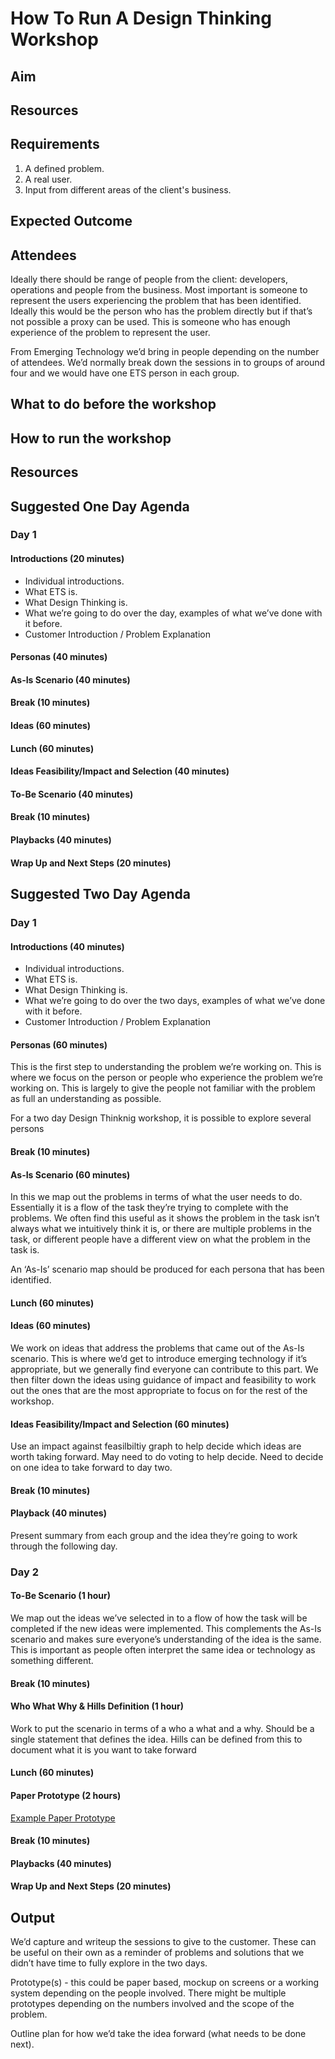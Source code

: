 # How To Run A Design Thinking Workshop

## Aim

## Resources

## Requirements
1. A defined problem.
2. A real user.
3. Input from different areas of the client's business.

## Expected Outcome

## Attendees
Ideally there should be range of people from the client: developers, operations and people from the business. Most important is someone to represent the users experiencing the problem that has been identified. Ideally this would be the person who has the problem directly but if that’s not possible a proxy can be used. This is someone who has enough experience of the problem to represent the user.

From Emerging Technology we’d bring in people depending on the number of attendees. We’d normally break down the sessions in to groups of around four and we would have one ETS person in each group.

## What to do before the workshop

## How to run the workshop

## Resources

## Suggested One Day Agenda
### Day 1
#### Introductions (20 minutes)
* Individual introductions.
* What ETS is.
* What Design Thinking is.
* What we’re going to do over the day, examples of what we’ve done with it before.
* Customer Introduction / Problem Explanation

#### Personas (40 minutes)

#### As-Is Scenario (40 minutes)

#### Break (10 minutes)

#### Ideas (60 minutes)

#### Lunch (60 minutes)

#### Ideas Feasibility/Impact and Selection (40 minutes)

#### To-Be Scenario (40 minutes)

#### Break (10 minutes)

#### Playbacks (40 minutes)

#### Wrap Up and Next Steps (20 minutes)



## Suggested Two Day Agenda
### Day 1
#### Introductions (40 minutes)
* Individual introductions.
* What ETS is.
* What Design Thinking is.
* What we’re going to do over the two days, examples of what we’ve done with it before.
* Customer Introduction / Problem Explanation

#### Personas (60 minutes)
This is the first step to understanding the problem we’re working on.  This is where we focus on the person or people who experience the problem we’re working on.  This is largely to give the people not familiar with the problem as full an understanding as possible.

For a two day Design Thinknig workshop, it is possible to explore several persons

#### Break (10 minutes)

#### As-Is Scenario (60 minutes)
In this we map out the problems in terms of what the user needs to do. Essentially it is a flow of the task they’re trying to complete with the problems. We often find this useful as it shows the problem in the task isn’t always what we intuitively think it is, or there are multiple problems in the task, or different people have a different view on what the problem in the task is.

An ‘As-Is’ scenario map should be produced for each persona that has been identified.

#### Lunch (60 minutes)

#### Ideas (60 minutes)
We work on ideas that address the problems that came out of the As-Is scenario. This is where we’d get to introduce emerging technology if it’s appropriate, but we generally find everyone can contribute to this part.  We then filter down the ideas using guidance of impact and feasibility to work out the ones that are the most appropriate to focus on for the rest of the workshop.

#### Ideas Feasibility/Impact and Selection (60 minutes)
Use an impact against feasilbiltiy graph to help decide which ideas are worth taking forward.  May need to do voting to help decide.  Need to decide on one idea to take forward to day two.

#### Break (10 minutes)

#### Playback (40 minutes)
Present summary from each group and the idea they’re going to work through the following day.

### Day 2
#### To-Be Scenario (1 hour)
We map out the ideas we’ve selected in to a flow of how the task will be completed if the new ideas were implemented.  This complements the As-Is scenario and makes sure everyone’s understanding of the idea is the same.  This is important as people often interpret the same idea or technology as something different.

#### Break (10 minutes)

#### Who What Why & Hills Definition (1 hour)
Work to put the scenario in terms of a who a what and a why.  Should be a single statement that defines the idea.  Hills can be defined from this to document what it is you want to take forward

#### Lunch (60 minutes)

#### Paper Prototype (2 hours)
[Example Paper Prototype](https://www.youtube.com/watch?v=68sTzGqjw28)

#### Break (10 minutes)

#### Playbacks (40 minutes)

#### Wrap Up and Next Steps (20 minutes)

## Output
We’d capture and writeup the sessions to give to the customer.  These can be useful on their own as a reminder of problems and solutions that we didn’t have time to fully explore in the two days.

Prototype(s) - this could be paper based, mockup on screens or a working system depending on the people involved.  There might be multiple prototypes depending on the numbers involved and the scope of the problem.

Outline plan for how we’d take the idea forward (what needs to be done next).
